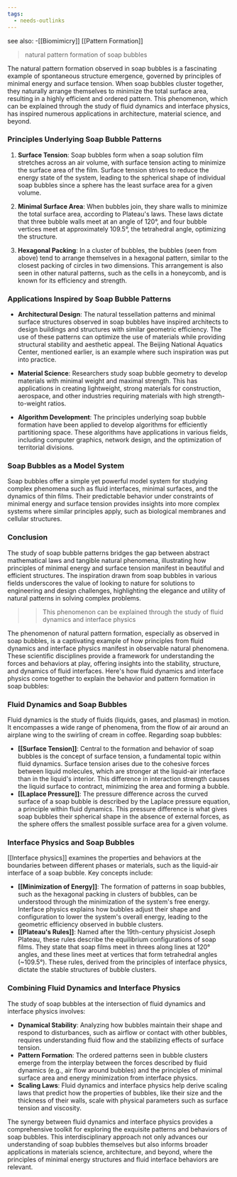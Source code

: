 ```yaml
---
tags:
  - needs-outlinks
---
```

see also:
-[[Biomimicry]]
[[Pattern Formation]]

>natural pattern formation of soap bubbles

The natural pattern formation observed in soap bubbles is a fascinating example of spontaneous structure emergence, governed by principles of minimal energy and surface tension. When soap bubbles cluster together, they naturally arrange themselves to minimize the total surface area, resulting in a highly efficient and ordered pattern. This phenomenon, which can be explained through the study of fluid dynamics and interface physics, has inspired numerous applications in architecture, material science, and beyond.

### Principles Underlying Soap Bubble Patterns

1. **Surface Tension**: Soap bubbles form when a soap solution film stretches across an air volume, with surface tension acting to minimize the surface area of the film. Surface tension strives to reduce the energy state of the system, leading to the spherical shape of individual soap bubbles since a sphere has the least surface area for a given volume.

2. **Minimal Surface Area**: When bubbles join, they share walls to minimize the total surface area, according to Plateau's laws. These laws dictate that three bubble walls meet at an angle of 120°, and four bubble vertices meet at approximately 109.5°, the tetrahedral angle, optimizing the structure.

3. **Hexagonal Packing**: In a cluster of bubbles, the bubbles (seen from above) tend to arrange themselves in a hexagonal pattern, similar to the closest packing of circles in two dimensions. This arrangement is also seen in other natural patterns, such as the cells in a honeycomb, and is known for its efficiency and strength.

### Applications Inspired by Soap Bubble Patterns

- **Architectural Design**: The natural tessellation patterns and minimal surface structures observed in soap bubbles have inspired architects to design buildings and structures with similar geometric efficiency. The use of these patterns can optimize the use of materials while providing structural stability and aesthetic appeal. The Beijing National Aquatics Center, mentioned earlier, is an example where such inspiration was put into practice.

- **Material Science**: Researchers study soap bubble geometry to develop materials with minimal weight and maximal strength. This has applications in creating lightweight, strong materials for construction, aerospace, and other industries requiring materials with high strength-to-weight ratios.

- **Algorithm Development**: The principles underlying soap bubble formation have been applied to develop algorithms for efficiently partitioning space. These algorithms have applications in various fields, including computer graphics, network design, and the optimization of territorial divisions.

### Soap Bubbles as a Model System

Soap bubbles offer a simple yet powerful model system for studying complex phenomena such as fluid interfaces, minimal surfaces, and the dynamics of thin films. Their predictable behavior under constraints of minimal energy and surface tension provides insights into more complex systems where similar principles apply, such as biological membranes and cellular structures.

### Conclusion

The study of soap bubble patterns bridges the gap between abstract mathematical laws and tangible natural phenomena, illustrating how principles of minimal energy and surface tension manifest in beautiful and efficient structures. The inspiration drawn from soap bubbles in various fields underscores the value of looking to nature for solutions to engineering and design challenges, highlighting the elegance and utility of natural patterns in solving complex problems.

>>This phenomenon can be explained through the study of fluid dynamics and interface physics

The phenomenon of natural pattern formation, especially as observed in soap bubbles, is a captivating example of how principles from fluid dynamics and interface physics manifest in observable natural phenomena. These scientific disciplines provide a framework for understanding the forces and behaviors at play, offering insights into the stability, structure, and dynamics of fluid interfaces. Here's how fluid dynamics and interface physics come together to explain the behavior and pattern formation in soap bubbles:

### Fluid Dynamics and Soap Bubbles

Fluid dynamics is the study of fluids (liquids, gases, and plasmas) in motion. It encompasses a wide range of phenomena, from the flow of air around an airplane wing to the swirling of cream in coffee. Regarding soap bubbles:

- **[[Surface Tension]]**: Central to the formation and behavior of soap bubbles is the concept of surface tension, a fundamental topic within fluid dynamics. Surface tension arises due to the cohesive forces between liquid molecules, which are stronger at the liquid-air interface than in the liquid's interior. This difference in interaction strength causes the liquid surface to contract, minimizing the area and forming a bubble.
- **[[Laplace Pressure]]**: The pressure difference across the curved surface of a soap bubble is described by the Laplace pressure equation, a principle within fluid dynamics. This pressure difference is what gives soap bubbles their spherical shape in the absence of external forces, as the sphere offers the smallest possible surface area for a given volume.

### Interface Physics and Soap Bubbles

[[Interface physics]] examines the properties and behaviors at the boundaries between different phases or materials, such as the liquid-air interface of a soap bubble. Key concepts include:

- **[[Minimization of Energy]]**: The formation of patterns in soap bubbles, such as the hexagonal packing in clusters of bubbles, can be understood through the minimization of the system's free energy. Interface physics explains how bubbles adjust their shape and configuration to lower the system's overall energy, leading to the geometric efficiency observed in bubble clusters.
- **[[Plateau's Rules]]**: Named after the 19th-century physicist Joseph Plateau, these rules describe the equilibrium configurations of soap films. They state that soap films meet in threes along lines at 120° angles, and these lines meet at vertices that form tetrahedral angles (~109.5°). These rules, derived from the principles of interface physics, dictate the stable structures of bubble clusters.

### Combining Fluid Dynamics and Interface Physics

The study of soap bubbles at the intersection of fluid dynamics and interface physics involves:

- **Dynamical Stability**: Analyzing how bubbles maintain their shape and respond to disturbances, such as airflow or contact with other bubbles, requires understanding fluid flow and the stabilizing effects of surface tension.
- **Pattern Formation**: The ordered patterns seen in bubble clusters emerge from the interplay between the forces described by fluid dynamics (e.g., air flow around bubbles) and the principles of minimal surface area and energy minimization from interface physics.
- **Scaling Laws**: Fluid dynamics and interface physics help derive scaling laws that predict how the properties of bubbles, like their size and the thickness of their walls, scale with physical parameters such as surface tension and viscosity.

The synergy between fluid dynamics and interface physics provides a comprehensive toolkit for exploring the exquisite patterns and behaviors of soap bubbles. This interdisciplinary approach not only advances our understanding of soap bubbles themselves but also informs broader applications in materials science, architecture, and beyond, where the principles of minimal energy structures and fluid interface behaviors are relevant.